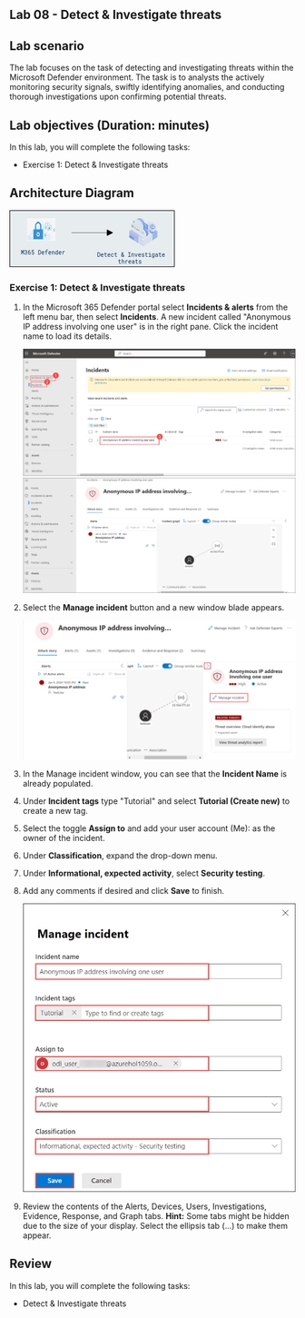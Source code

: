 ## Lab 08 - Detect & Investigate threats 

## Lab scenario

The lab focuses on the task of detecting and investigating threats within the Microsoft Defender environment. The task is to analysts the actively monitoring security signals, swiftly identifying anomalies, and conducting thorough investigations upon confirming potential threats.

## Lab objectives (Duration: minutes)


In this lab, you will complete the following tasks:
- Exercise 1: Detect & Investigate threats 

## Architecture Diagram

   ![Picture 1](../Media/lab8-arch.png)

### Exercise 1: Detect & Investigate threats 

1. In the Microsoft 365 Defender portal select **Incidents & alerts** from the left menu bar, then select **Incidents**. A new incident called "Anonymous IP address involving one user" is in the right pane. Click the incident name to load its details.

   ![Picture 1](../Media/Lab0715.png)
   ![Picture 1](../Media/Lab0801.png)

1. Select the **Manage incident** button and a new window blade appears.

   ![Picture 1](../Media/Lab0802.png)

1. In the Manage incident window, you can see that the **Incident Name** is already populated.

1. Under **Incident tags** type "Tutorial" and select **Tutorial (Create new)** to create a new tag. 

1. Select the toggle **Assign to** and add your user account (Me): <inject key="AzureAdUserEmail"></inject> as the owner of the incident. 

1. Under **Classification**, expand the drop-down menu. 

1. Under **Informational, expected activity**, select **Security testing**. 

1. Add any comments if desired and click **Save** to finish.

   ![Picture 1](../Media/Lab0803.png)

1. Review the contents of the Alerts, Devices, Users, Investigations, Evidence, Response, and Graph tabs. **Hint:** Some tabs might be hidden due to the size of your display. Select the ellipsis tab (...) to make them appear.


## Review
In this lab, you will complete the following tasks:
- Detect & Investigate threats

